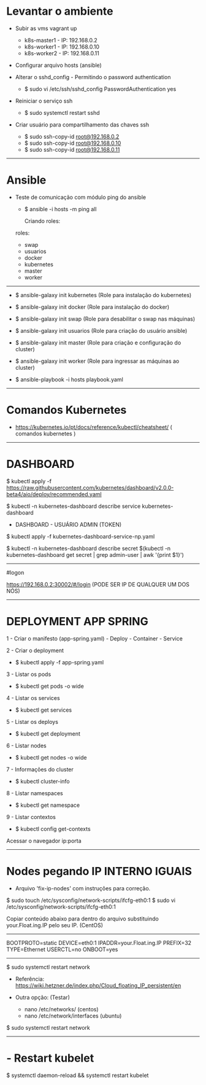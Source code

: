 # Levantar o ambiente

- Subir as vms
  vagrant up

  - k8s-master1 - IP: 192.168.0.2
  - k8s-worker1 - IP: 192.168.0.10
  - k8s-worker2 - IP: 192.168.0.11

- Configurar arquivo hosts (ansible) 

- Alterar o sshd_config - Permitindo o password authentication

  - $ sudo vi /etc/ssh/sshd_config
   PasswordAuthentication yes

- Reiniciar o serviço ssh

  - $ sudo systemctl restart sshd

- Criar usuário para compartilhamento das chaves ssh

  - $  sudo ssh-copy-id root@192.168.0.2
  - $  sudo ssh-copy-id root@192.168.0.10
  - $  sudo ssh-copy-id root@192.168.0.11
---

# Ansible  

- Teste de comunicação com módulo ping do ansible
  - $ ansible -i hosts -m ping all

    Criando roles:
  
  roles:
    - swap
    - usuarios
    - docker
    - kubernetes
    - master
    - worker

---

- $ ansible-galaxy init kubernetes (Role para instalação do kubernetes)
- $ ansible-galaxy init docker (Role para instalação do docker)
- $ ansible-galaxy init swap (Role para desabilitar o swap nas máquinas)
- $ ansible-galaxy init usuarios (Role para criação do usuário ansible)
- $ ansible-galaxy init master (Role para criação e configuração do cluster)
- $ ansible-galaxy init worker (Role para ingressar as máquinas ao cluster)

- $ ansible-playbook -i hosts playbook.yaml
  
---

# Comandos Kubernetes    

- https://kubernetes.io/pt/docs/reference/kubectl/cheatsheet/   ( comandos kubernetes )

---

# DASHBOARD

$ kubectl apply -f https://raw.githubusercontent.com/kubernetes/dashboard/v2.0.0-beta4/aio/deploy/recommended.yaml

$ kubectl -n kubernetes-dashboard describe service kubernetes-dashboard


- DASHBOARD - USUÁRIO ADMIN (TOKEN)

$ kubectl apply -f kubernetes-dashboard-service-np.yaml 

$ kubectl -n kubernetes-dashboard describe secret $(kubectl -n kubernetes-dashboard get secret | grep admin-user | awk '{print $1}')

--- 

#logon

https://192.168.0.2:30002/#/login (PODE SER IP DE QUALQUER UM DOS NÓS)

---

# DEPLOYMENT APP SPRING

1 - Criar o manifesto (app-spring.yaml)
       - Deploy
       - Container
       - Service 

2 - Criar o deployment 
  - $ kubectl apply -f app-spring.yaml  

3 - Listar os pods        
  - $ kubectl get pods -o wide

4 - Listar os services
  - $ kubectl get services

5 - Listar os deploys
  - $ kubectl get deployment

6 - Listar nodes
  - $ kubectl get nodes -o wide

7 - Informações do cluster
  - $ kubectl cluster-info

8 - Listar namespaces
  - $ kubectl get namespace

9 - Listar contextos
  - $ kubectl config get-contexts

Acessar o navegador ip:porta

---

# Nodes pegando IP INTERNO IGUAIS

- Arquivo 'fix-ip-nodes' com instruções para correção.

$ sudo touch /etc/sysconfig/network-scripts/ifcfg-eth0:1
$ sudo vi /etc/sysconfig/network-scripts/ifcfg-eth0:1

Copiar conteúdo abaixo para dentro do arquivo substituindo your.Float.ing.IP pelo seu IP. (CentOS)
___________________________________________________________________________

BOOTPROTO=static
DEVICE=eth0:1
IPADDR=your.Float.ing.IP
PREFIX=32
TYPE=Ethernet
USERCTL=no
ONBOOT=yes
___________________________________________________________________________

$ sudo systemctl restart network

- Referência: https://wiki.hetzner.de/index.php/Cloud_floating_IP_persistent/en

- Outra opção: (Testar)
  - nano /etc/networks/ (centos)
  - nano /etc/network/interfaces (ubuntu)

$ sudo systemctl restart network

---

# - Restart kubelet
$ systemctl daemon-reload && systemctl restart kubelet


